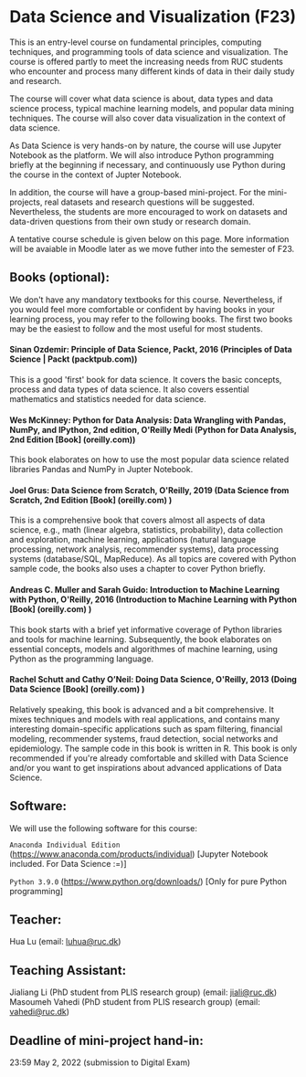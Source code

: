 # Data Science and Visualization (F23)

This is an entry-level course on fundamental principles, computing techniques, and programming tools of data science and visualization. The course is offered partly to meet the increasing needs from RUC students who encounter and process many different kinds of data in their daily study and research.

The course will cover what data science is about, data types and data science process, typical machine learning models, and popular data mining techniques. The course will also cover data visualization in the context of data science.

As Data Science is very hands-on by nature, the course will use Jupyter Notebook as the platform. We will also introduce Python programming briefly at the beginning if necessary, and continuously use Python during the course in the context of Jupter Notebook.

In addition, the course will have a group-based mini-project. For the mini-projects, real datasets and research questions will be suggested. Nevertheless, the students are more encouraged to work on datasets and data-driven questions from their own study or research domain.

A tentative course schedule is given below on this page. More information will be avaiable in Moodle later as we move futher into the semester of F23.

## Books (optional):
We don't have any mandatory textbooks for this course. Nevertheless, if you would feel more comfortable or confident by having books in your learning process, you may refer to the following books. The first two books may be the easiest to follow and the most useful for most students.

#### Sinan Ozdemir: Principle of Data Science, Packt, 2016 (Principles of Data Science | Packt (packtpub.com)) 
This is a good 'first' book for data science. It covers the basic concepts, process and data types of data science. It also covers essential mathematics and statistics needed for data science.       

#### Wes McKinney: Python for Data Analysis: Data Wrangling with Pandas, NumPy, and IPython, 2nd edition, O'Reilly Medi (Python for Data Analysis, 2nd Edition [Book] (oreilly.com))
This book elaborates on how to use the most popular data science related libraries Pandas and NumPy in Jupter Notebook. 

#### Joel Grus: Data Science from Scratch,  O'Reilly, 2019 (Data Science from Scratch, 2nd Edition [Book] (oreilly.com) )
This is a comprehensive book that covers almost all aspects of data science, e.g., math (linear algebra, statistics, probability), data collection and exploration, machine learning, applications (natural language processing, network analysis, recommender systems), data processing systems (database/SQL, MapReduce). As all topics are covered with Python sample code, the books also uses a chapter to cover Python briefly.

#### Andreas C. Muller and Sarah Guido: Introduction to Machine Learning with Python, O'Reilly, 2016 (Introduction to Machine Learning with Python [Book] (oreilly.com) )
This book starts with a brief yet informative coverage of Python libraries and tools for machine learning. Subsequently, the book elaborates on  essential concepts, models and algorithmes of machine learning, using Python as the programming language.

#### Rachel Schutt and Cathy O’Neil: Doing Data Science, O'Reilly, 2013 (Doing Data Science [Book] (oreilly.com) )
Relatively speaking, this book is advanced and a bit comprehensive. It mixes techniques and models with real applications, and contains many interesting domain-specific applications such as spam filtering, financial modeling, recommender systems, fraud detection, social networks and epidemiology. The sample code in this book is written in R. This book is only recommended if you're already comfortable and skilled with Data Science and/or you want to get inspirations about advanced applications of Data Science.

## Software:

We will use the following software for this course:

`Anaconda Individual Edition` (https://www.anaconda.com/products/individual) [Jupyter Notebook included. For Data Science :=)]

`Python 3.9.0` (https://www.python.org/downloads/) [Only for pure Python programming]


## Teacher:
Hua Lu (email: luhua@ruc.dk)

## Teaching Assistant:
Jialiang Li (PhD student from PLIS research group) (email: jiali@ruc.dk)
Masoumeh Vahedi (PhD student from PLIS research group) (email: vahedi@ruc.dk)

## Deadline of mini-project hand-in:
23:59 May 2, 2022 (submission to Digital Exam)